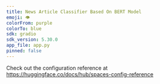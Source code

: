 ```yaml
---
title: News Article Classifier Based On BERT Model
emoji: 👁
colorFrom: purple
colorTo: blue
sdk: gradio
sdk_version: 5.30.0
app_file: app.py
pinned: false
---
```


Check out the configuration reference at https://huggingface.co/docs/hub/spaces-config-reference
